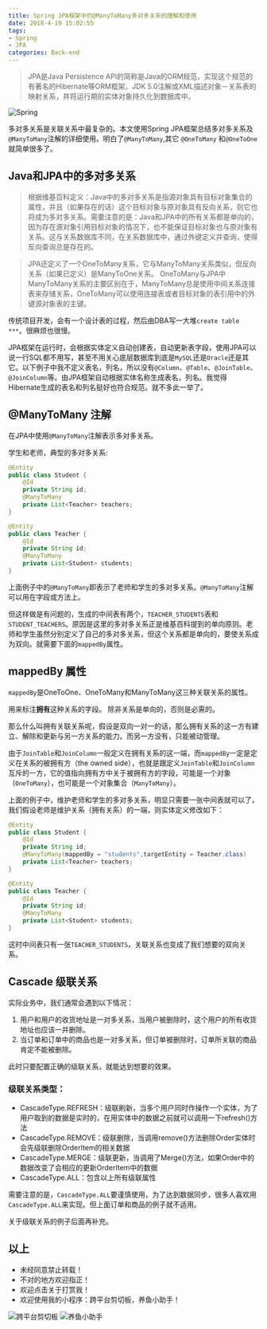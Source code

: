 ```yaml
---
title: Spring JPA框架中的@ManyToMany多对多关系的理解和使用
date: 2018-4-19 15:02:55
tags:
- Spring
- JPA
categories: Back-end
---
```


> JPA是Java Persistence API的简称是Java的ORM规范，实现这个规范的有著名的Hibernate等ORM框架。JDK 5.0注解或XML描述对象－关系表的映射关系，并将运行期的实体对象持久化到数据库中。

![Spring](/blog/images/20180419_spring_framework.svg)

多对多关系是关联关系中最复杂的。本文使用Spring JPA框架总结多对多关系及`@ManyToMany`注解的详细使用。明白了`@ManyToMany`,其它
`@OneToMany` 和`@OneToOne`就简单很多了。

<!--more-->

## Java和JPA中的多对多关系

> 根据维基百科定义：Java中的多对多关系是指源对象具有目标对象集合的属性，并且（如果存在的话）这个目标对象与原对象具有反向关系，则它也将成为多对多关系。需要注意的是：Java和JPA中的所有关系都是单向的，因为存在源对象引用目标对象的情况下，也不能保证目标对象也与原对象有关系。这与关系数据库不同，在关系数据库中，通过外键定义并查询，使得反向查询总是存在的。

> JPA还定义了一个OneToMany关系，它与ManyToMany关系类似，但反向关系（如果已定义）是ManyToOne关系。 OneToMany与JPA中ManyToMany关系的主要区别在于，ManyToMany总是使用中间关系连接表来存储关系，OneToMany可以使用连接表或者目标对象的表引用中的外键源对象表的主键。

传统项目开发，会有一个设计表的过程，然后由DBA写一大堆`create table ***`。很麻烦也很慢。

JPA框架在运行时，会根据实体定义自动创建表，自动更新表字段，使用JPA可以说一行SQL都不用写，甚至不用关心底层数据库到底是`MySQL`还是`Oracle`还是其它。以下例子中我不定义表名，列名，所以没有`@Column`、`@Table`、`@JoinTable`、`@JoinColumn`等。由JPA框架自动根据实体名称生成表名，列名。我觉得Hibernate生成的表名和列名挺好也符合规范。就不多此一举了。

## @ManyToMany 注解

在JPA中使用`@ManyToMany`注解表示多对多关系。

学生和老师，典型的多对多关系:

```java
@Entity
public class Student {
    @Id
    private String id;
    @ManyToMany
    private List<Teacher> teachers;
}

@Entity
public class Teacher {
    @Id
    private String id;
    @ManyToMany
    private List<Student> students;
}
```

上面例子中的`@ManyToMany`即表示了老师和学生的多对多关系。`@ManyToMany`注解可以用在字段或方法上。

但这样做是有问题的，生成的中间表有两个，`TEACHER_STUDENTS`表和`STUDENT_TEACHERS`。原因是这里的多对多关系正是维基百科提到的单向原则。老师和学生虽然分别定义了自己的多对多关系，但这个关系都是单向的，要使关系成为双向。就需要下面的`mappedBy`属性。

## mappedBy 属性

`mappedBy`是OneToOne、OneToMany和ManyToMany这三种关联关系的属性。

用来标注**拥有**这种关系的字段。 除非关系是单向的，否则是必需的。

那么什么叫拥有关联关系呢，假设是双向一对一的话，那么拥有关系的这一方有建立、解除和更新与另一方关系的能力。而另一方没有，只能被动管理。

由于`JoinTable`和`JoinColumn`一般定义在拥有关系的这一端，而`mappedBy`一定是定义在关系的被拥有方（the owned side），也就是跟定义`JoinTable`和`JoinColumn`互斥的一方，它的值指向拥有方中关于被拥有方的字段，可能是一个对象（`OneToMany`），也可能是一个对象集合（`ManyToMany`）。

上面的例子中，维护老师和学生的多对多关系，明显只需要一张中间表就可以了，我们假设老师是维护关系（拥有关系）的一端，则实体定义修改如下：

```java
@Entity
public class Student {
    @Id
    private String id;
    @ManyToMany(mappedBy = "students",targetEntity = Teacher.class)
    private List<Teacher> teachers;
}

@Entity
public class Teacher {
    @Id
    private String id;
    @ManyToMany
    private List<Student> students;
}
```

这时中间表只有一张`TEACHER_STUDENTS`，关联关系也变成了我们想要的双向关系。

## Cascade 级联关系

实际业务中，我们通常会遇到以下情况：

1. 用户和用户的收货地址是一对多关系，当用户被删除时，这个用户的所有收货地址也应该一并删除。
2. 当订单和订单中的商品也是一对多关系，但订单被删除时，订单所关联的商品肯定不能被删除。

此时只要配置正确的级联关系，就能达到想要的效果。

### 级联关系类型：

- CascadeType.REFRESH：级联刷新，当多个用户同时作操作一个实体，为了用户取到的数据是实时的，在用实体中的数据之前就可以调用一下refresh()方法
- CascadeType.REMOVE：级联删除，当调用remove()方法删除Order实体时会先级联删除OrderItem的相关数据
- CascadeType.MERGE：级联更新，当调用了Merge()方法，如果Order中的数据改变了会相应的更新OrderItem中的数据
- CascadeType.ALL：包含以上所有级联属性

需要注意的是，`CascadeType.ALL`要谨慎使用，为了达到数据同步，很多人喜欢用`CascadeType.ALL`来实现。但上面订单和商品的例子就不适用。

关于级联关系的例子后面再补充。

## 以上

- 未经同意禁止转载！
- 不对的地方欢迎指正！
- 欢迎点击关于打赏我！
- 欢迎使用我的小程序：跨平台剪切板，养鱼小助手！

![跨平台剪切板](/blog/images/20180213_clipboard.jpg)
![养鱼小助手](/blog/images/20180419_fish_logo.jpg)
